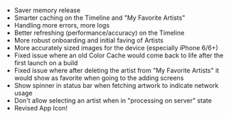 * Saver memory release
* Smarter caching on the Timeline and "My Favorite Artists"
* Handling more errors, more logs
* Better refreshing (performance/accuracy) on the Timeline
* More robust onboarding and initial faving of Artists
* More accurately sized images for the device (especially iPhone 6/6+)
* Fixed issue where an old Color Cache would come back to life after the first launch on a build
* Fixed issue where after deleting the artist from "My Favorite Artists" it would show as favorite when going to the adding screens
* Show spinner in status bar when fetching artwork to indicate network usage
* Don't allow selecting an artist when in "processing on server" state
* Revised App Icon!